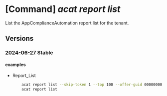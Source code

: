 # [Command] _acat report list_

List the AppComplianceAutomation report list for the tenant.

## Versions

### [2024-06-27](/Resources/mgmt-plane/L3Byb3ZpZGVycy9taWNyb3NvZnQuYXBwY29tcGxpYW5jZWF1dG9tYXRpb24vcmVwb3J0cw==/2024-06-27.xml) **Stable**

<!-- mgmt-plane /providers/microsoft.appcomplianceautomation/reports 2024-06-27 -->

#### examples

- Report_List
    ```bash
        acat report list --skip-token 1 --top 100 --offer-guid 00000000-0000-0000-0000-000000000000 --tenant 00000000-0000-0000-0000-000000000000
        acat report list
    ```
